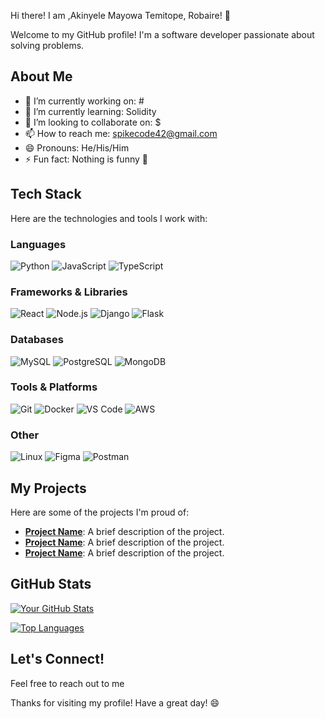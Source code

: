 Hi there! I am ,Akinyele Mayowa Temitope, Robaire! 👋

Welcome to my GitHub profile! I'm a software developer passionate about solving problems. 

## About Me

- 🔭 I’m currently working on: #
- 🌱 I’m currently learning: Solidity
- 👯 I’m looking to collaborate on: $
- 📫 How to reach me: spikecode42@gmail.com
- 😄 Pronouns: He/His/Him
- ⚡ Fun fact: Nothing is funny 🤣

## Tech Stack

Here are the technologies and tools I work with:

### Languages
![Python](https://img.shields.io/badge/Python-3776AB?style=for-the-badge&logo=python&logoColor=white)
![JavaScript](https://img.shields.io/badge/JavaScript-F7DF1E?style=for-the-badge&logo=javascript&logoColor=black)
![TypeScript](https://img.shields.io/badge/TypeScript-3178C6?style=for-the-badge&logo=typescript&logoColor=white)

### Frameworks & Libraries
![React](https://img.shields.io/badge/React-61DAFB?style=for-the-badge&logo=react&logoColor=black)
![Node.js](https://img.shields.io/badge/Node.js-339933?style=for-the-badge&logo=node.js&logoColor=white)
![Django](https://img.shields.io/badge/Django-092E20?style=for-the-badge&logo=django&logoColor=white)
![Flask](https://img.shields.io/badge/Flask-000000?style=for-the-badge&logo=flask&logoColor=white)

### Databases
![MySQL](https://img.shields.io/badge/MySQL-4479A1?style=for-the-badge&logo=mysql&logoColor=white)
![PostgreSQL](https://img.shields.io/badge/PostgreSQL-4169E1?style=for-the-badge&logo=postgresql&logoColor=white)
![MongoDB](https://img.shields.io/badge/MongoDB-47A248?style=for-the-badge&logo=mongodb&logoColor=white)

### Tools & Platforms
![Git](https://img.shields.io/badge/Git-F05032?style=for-the-badge&logo=git&logoColor=white)
![Docker](https://img.shields.io/badge/Docker-2496ED?style=for-the-badge&logo=docker&logoColor=white)
![VS Code](https://img.shields.io/badge/VS_Code-007ACC?style=for-the-badge&logo=visual-studio-code&logoColor=white)
![AWS](https://img.shields.io/badge/AWS-232F3E?style=for-the-badge&logo=amazon-aws&logoColor=white)

### Other
![Linux](https://img.shields.io/badge/Linux-FCC624?style=for-the-badge&logo=linux&logoColor=black)
![Figma](https://img.shields.io/badge/Figma-F24E1E?style=for-the-badge&logo=figma&logoColor=white)
![Postman](https://img.shields.io/badge/Postman-FF6C37?style=for-the-badge&logo=postman&logoColor=white)

## My Projects

Here are some of the projects I'm proud of:

- **[Project Name](link-to-project)**: A brief description of the project.
- **[Project Name](link-to-project)**: A brief description of the project.
- **[Project Name](link-to-project)**: A brief description of the project.

## GitHub Stats

[![Your GitHub Stats](https://github-readme-stats.vercel.app/api?username=your-username&show_icons=true&theme=radical)](https://github.com/your-username)

[![Top Languages](https://github-readme-stats.vercel.app/api/top-langs/?username=your-username&layout=compact&theme=radical)](https://github.com/your-username)

## Let's Connect!

Feel free to reach out to me

Thanks for visiting my profile! Have a great day! 😄